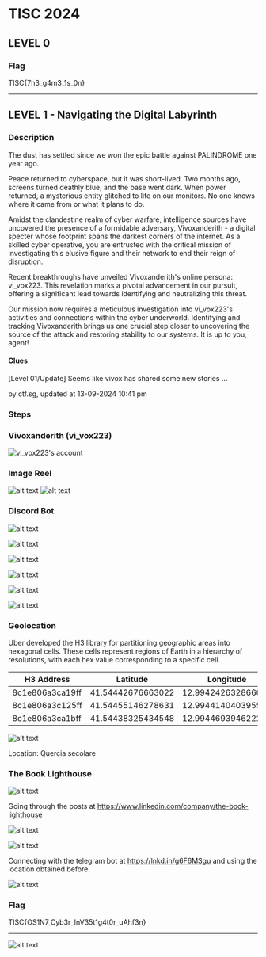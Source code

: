 # TISC 2024

## LEVEL 0
### Flag
TISC{7h3_g4m3_1s_0n}

___

## LEVEL 1 - Navigating the Digital Labyrinth

### Description
The dust has settled since we won the epic battle against PALINDROME one year ago.

Peace returned to cyberspace, but it was short-lived. Two months ago, screens turned deathly blue, and the base went dark. When power returned, a mysterious entity glitched to life on our monitors. No one knows where it came from or what it plans to do.

Amidst the clandestine realm of cyber warfare, intelligence sources have uncovered the presence of a formidable adversary, Vivoxanderith - a digital specter whose footprint spans the darkest corners of the internet. As a skilled cyber operative, you are entrusted with the critical mission of investigating this elusive figure and their network to end their reign of disruption.

Recent breakthroughs have unveiled Vivoxanderith's online persona: vi_vox223. This revelation marks a pivotal advancement in our pursuit, offering a significant lead towards identifying and neutralizing this threat.

Our mission now requires a meticulous investigation into vi_vox223's activities and connections within the cyber underworld. Identifying and tracking Vivoxanderith brings us one crucial step closer to uncovering the source of the attack and restoring stability to our systems. It is up to you, agent!

#### Clues
[Level 01/Update] Seems like vivox has shared some new stories ...

by ctf.sg, updated at 13-09-2024 10:41 pm

### Steps

### Vivoxanderith (vi_vox223)
![vi_vox223's account](./images/1-vi_vox223.png)

### Image Reel
![alt text](./images/2-bot1.png)
![alt text](./images/3-bot2.png)

### Discord Bot
![alt text](./images/4-bot3.png)

![alt text](./images/5-bot4.png)

![alt text](./images/6.png)

![alt text](./images/7.png)

![alt text](./images/8.png)

![alt text](./images/9.png)

### Geolocation
Uber developed the H3 library for partitioning geographic areas into hexagonal cells. These cells represent regions of Earth in a hierarchy of resolutions, with each hex value corresponding to a specific cell.

| H3 Address      | Latitude          | Longitude          |
|-----------------|-------------------|--------------------|
| 8c1e806a3ca19ff | 41.54442676663022 | 12.99424263286604  |
| 8c1e806a3c125ff | 41.54455146278631 | 12.994414040395586 |
| 8c1e806a3ca1bff | 41.54438325434548 | 12.994469394622223 |

![alt text](./images/10.png)

Location: Quercia secolare

### The Book Lighthouse

![alt text](./images/11.png)

Going through the posts at https://www.linkedin.com/company/the-book-lighthouse

![alt text](./images/12.png)

![alt text](./images/13.png)

Connecting with the telegram bot at https://lnkd.in/g6F6MSgu and using the location obtained before.

![alt text](./images/14.png)

### Flag
TISC{OS1N7_Cyb3r_InV35t1g4t0r_uAhf3n}

___

![alt text](./csit-tisc-2024-badge.png)
